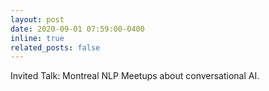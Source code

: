 ```yaml
---
layout: post
date: 2020-09-01 07:59:00-0400
inline: true
related_posts: false
---
```


Invited Talk: Montreal NLP Meetups about conversational AI.
